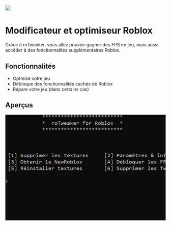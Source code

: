 # ![](https://img.itch.zone/aW1nLzc4NzY4MjEucG5n/original/4dF39m.png)
# Modificateur et optimiseur Roblox
Grâce à roTweaker, vous allez pouvoir gagner des FPS en jeu, mais aussi accéder à des fonctionnalités supplémentaires Roblox.
## Fonctionnalités
- Optmise votre jeu
- Débloque des fonctionnalités cachés de Roblox
- Répare votre jeu (dans certains cas)
## Aperçus
<img align="center" src="https://github.com/Luckyluka17/roTweaker/blob/main/image%20(1).png">
